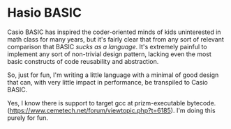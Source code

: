 # Hasio BASIC

Casio BASIC has inspired the coder-oriented minds of kids uninterested in math class for many years, but it's fairly clear that from any sort of relevant comparison that BASIC *sucks as a language*. It's extremely painful to implement any sort of non-trivial design pattern, lacking even the most basic constructs of code reusability and abstraction.

So, just for fun, I'm writing a little language with a minimal of good design that can, with very little impact in performance, be transpiled to Casio BASIC.

Yes, I know there is support to target gcc at prizm-executable bytecode. (https://www.cemetech.net/forum/viewtopic.php?t=6185). I'm doing this purely for fun.
